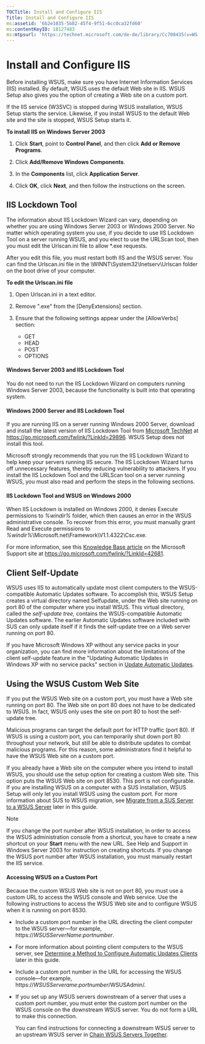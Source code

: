 ```yaml
---
TOCTitle: Install and Configure IIS
Title: Install and Configure IIS
ms:assetid: '6b2e1035-5b82-45f4-9f51-6cc0ca32fd60'
ms:contentKeyID: 18127483
ms:mtpsurl: 'https://technet.microsoft.com/de-de/library/Cc708435(v=WS.10)'
---
```


Install and Configure IIS
=========================

Before installing WSUS, make sure you have Internet Information Services (IIS) installed. By default, WSUS uses the default Web site in IIS. WSUS Setup also gives you the option of creating a Web site on a custom port.

If the IIS service (W3SVC) is stopped during WSUS installation, WSUS Setup starts the service. Likewise, if you install WSUS to the default Web site and the site is stopped, WSUS Setup starts it.

**To install IIS on Windows Server 2003**
1.  Click **Start**, point to **Control Panel**, and then click **Add or Remove Programs**.

2.  Click **Add/Remove Windows Components**.

3.  In the **Components** list, click **Application Server**.

4.  Click **OK**, click **Next**, and then follow the instructions on the screen.

IIS Lockdown Tool
-----------------

The information about IIS Lockdown Wizard can vary, depending on whether you are using Windows Server 2003 or Windows 2000 Server. No matter which operating system you use, if you decide to use IIS Lockdown Tool on a server running WSUS, and you elect to use the URLScan tool, then you must edit the Urlscan.ini file to allow \*.exe requests.

After you edit this file, you must restart both IIS and the WSUS server. You can find the Urlscan.ini file in the \\WINNT\\System32\\Inetserv\\Urlscan folder on the boot drive of your computer.

**To edit the Urlscan.ini file**
1.  Open Urlscan.ini in a text editor.

2.  Remove ".exe" from the \[DenyExtensions\] section.

3.  Ensure that the following settings appear under the \[AllowVerbs\] section:

    -   GET
    -   HEAD
    -   POST
    -   OPTIONS

#### Windows Server 2003 and IIS Lockdown Tool

You do not need to run the IIS Lockdown Wizard on computers running Windows Server 2003, because the functionality is built into that operating system.

#### Windows 2000 Server and IIS Lockdown Tool

If you are running IIS on a server running Windows 2000 Server, download and install the latest version of IIS Lockdown Tool from [Microsoft TechNet](https://go.microsoft.com/fwlink/?linkid=29896) at https://go.microsoft.com/fwlink/?LinkId=29896. WSUS Setup does not install this tool.

Microsoft strongly recommends that you run the IIS Lockdown Wizard to help keep your servers running IIS secure. The IIS Lockdown Wizard turns off unnecessary features, thereby reducing vulnerability to attackers. If you install the IIS Lockdown Tool and the URLScan tool on a server running WSUS, you must also read and perform the steps in the following sections.

#### IIS Lockdown Tool and WSUS on Windows 2000

When IIS Lockdown is installed on Windows 2000, it denies Execute permissions to *%windir%* folder, which then causes an error in the WSUS administrative console. To recover from this error, you must manually grant Read and Execute permissions to *%windir%*\\Microsoft.net\\Framework\\V1.1.4322\\Csc.exe.

For more information, see this [Knowledge Base article](https://go.microsoft.com/fwlink/?linkid=42681) on the Microsoft Support site at https://go.microsoft.com/fwlink/?LinkId=42681.

Client Self-Update
------------------

WSUS uses IIS to automatically update most client computers to the WSUS-compatible Automatic Updates software. To accomplish this, WSUS Setup creates a virtual directory named Selfupdate, under the Web site running on port 80 of the computer where you install WSUS. This virtual directory, called the *self-update tree,* contains the WSUS-compatible Automatic Updates software. The earlier Automatic Updates software included with SUS can only update itself if it finds the self-update tree on a Web server running on port 80.

If you have Microsoft Windows XP without any service packs in your organization, you can find more information about the limitations of the client self-update feature in the "Updating Automatic Updates in Windows XP with no service packs" section in [Update Automatic Updates](https://technet.microsoft.com/4de6a129-fbf1-41ef-b255-5510554713c5).

Using the WSUS Custom Web Site
------------------------------

If you put the WSUS Web site on a custom port, you must have a Web site running on port 80. The Web site on port 80 does not have to be dedicated to WSUS. In fact, WSUS only uses the site on port 80 to host the self-update tree.

Malicious programs can target the default port for HTTP traffic (port 80). If WSUS is using a custom port, you can temporarily shut down port 80 throughout your network, but still be able to distribute updates to combat malicious programs. For this reason, some administrators find it helpful to have the WSUS Web site on a custom port.

If you already have a Web site on the computer where you intend to install WSUS, you should use the setup option for creating a custom Web site. This option puts the WSUS Web site on port 8530. This port is not configurable. If you are installing WSUS on a computer with a SUS installation, WSUS Setup will only let you install WSUS using the custom port. For more information about SUS to WSUS migration, see [Migrate from a SUS Server to a WSUS Server](https://technet.microsoft.com/5017f775-c9b1-4b33-879f-a14056c6a01c) later in this guide.


> [!NOTE]  
> If you change the port number after WSUS installation, in order to access the WSUS administration console from a shortcut, you have to create a new shortcut on your **Start** menu with the new URL. See Help and Support in Windows Server 2003 for instruction on creating shortcuts. If you change the WSUS port number after WSUS installation, you must manually restart the IIS service.

#### Accessing WSUS on a Custom Port

Because the custom WSUS Web site is not on port 80, you must use a custom URL to access the WSUS console and Web service. Use the following instructions to access the WSUS Web site and to configure WSUS when it is running on port 8530.

-   Include a custom port number in the URL directing the client computer to the WSUS server—for example, https://*WSUSServerName*:*portnumber*.
-   For more information about pointing client computers to the WSUS server, see [Determine a Method to Configure Automatic Updates Clients](https://technet.microsoft.com/8b786951-a481-49a6-a0e6-69189e58f2ab) later in this guide.
-   Include a custom port number in the URL for accessing the WSUS console—for example, https://*WSUSServerame*:*portnumber*/WSUSAdmin/.
-   If you set up any WSUS servers downstream of a server that uses a custom port number, you must enter the custom port number on the WSUS console on the downstream WSUS server. You do not form a URL to make this connection.

    You can find instructions for connecting a downstream WSUS server to an upstream WSUS server in [Chain WSUS Servers Together](https://technet.microsoft.com/ccf5da8c-62c3-4dfd-a5a4-b4da50f0b2ff).
